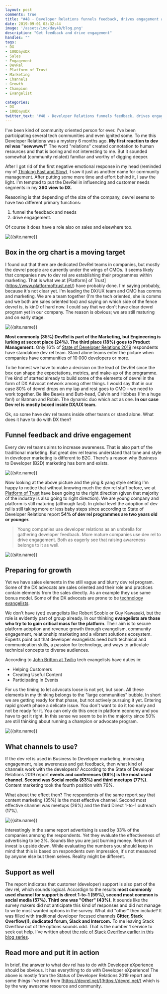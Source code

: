 ```yaml
---
layout: post
comments: true
title: "#48 - Developer Relations funnels feedback, drives engagement and sales"
date: 2019-09-01 03:32:44
image: '/assets/img/day48/blog.png'
description: "Get feedback and drive engagement"
handles: "" 
tags:
- DX 
- 100DaysDX
- Sales
- Engagement
- DevRel
- Platform of Trust
- Marketing
- Channels
- Growth
- Champion
- Evangelist

categories:
- DX
- 100DaysDX
twitter_text: "#48 - Developer Relations funnels feedback, drives engagement and sales"
---
```


I've been kind of community oriented person for ever. I've been participating several tech communities and even ignited some. To me this Developer Relations was a mystery 6 months ago. **My first reaction to dev rel was "eewwww!"** The word "relations" created connotation to human resources and that is boring and not interesting to me. But it sounded somewhat (community related) familiar and worthy of digging deeper. 

After I got rid of the first negative emotional response in my head (reminded my of [Thinking Fast and Slow](https://www.goodreads.com/book/show/11468377-thinking-fast-and-slow)), I saw it just as another name for community management.  After putting some more time and effort behind it, I saw the light. I'm tempted to put the DevRel in influencing and customer needs segments in my **360 view to DX**. 

Reasoning is that depending of the size of the company, devrel seems to have two different primary functions: 

1. funnel the feedback and needs 
2. drive engagement. 

Of course it does have a role also on sales and elsewhere too. 

<img itemprop="image" src="/assets/img/day48/360dx.png" alt="{{site.name}}"/>

## Box in the org chart is a moving target

I found out that there are dedicated DevRel teams in companies, but mostly the devrel people are currently under the wings of CMOs. It seems likely
that companies new to dev rel are establishing their programmes within marketing. That is what we at [Platform] of Trust](https://www.platformoftrust.net/) have probably done. I'm saying probably, because it's not clear yet. I'm leading the DX/UX team and CMO has comms and marketing. We are a team together (I'm the tech oriented, she is comms and we both are sales oriented too) and saying on which side of the fence devrel is, is kinD of hard now. I could say that we don't have clear devrel program yet in our company. The reason is obvious; we are still maturing and on early stage.  

<img itemprop="image" src="/assets/img/day48/devrel-teams.png" alt="{{site.name}}"/>

**Most commonly (35%) DevRel is part of the Marketing, but Engineering is lurking at secont place (24%). The third place (18%) goes to Product Management.** Only 16% of [State of Developer Relations 2019](https://stateofdevrel.hoopy.io/) respondents have standalone dev rel team. Stand alone teams enter the picture when companies have communities of 10 000 developers or more. 

To be honest we have to make a decision on the lead of DevRel since the box can shape the expectations, metrics, and make-up of the programme. I've kind of started already to build some of the elements of devrel in the form of DX Advocat network among other things. I would say that in our case 80% of devrel drops on my lap and rest goes to CMO - we need to work together. Be like Beavis and Butt-head,  Calvin and Hobbes (I'm a huge fan!) or Batman and Robin. The dynamic duo which act as one. **In our case Dev rel is mostly boxed inside DX/UX team.** 

Ok, so some have dev rel teams inside other teams or stand alone. What does it have to do with DX then? 

## Funnel feedback and drive engagement

Every dev rel teams aims to increase awareness. That is also part of the traditional marketing. But great dev rel teams understand that tone and style in developer marketing is different to B2C. There's a reason why Business to Developer (B2D) marketing has born and exists. 

<img itemprop="image" src="/assets/img/day48/devrel-purpose.png" alt="{{site.name}}"/>

Now looking at the above picture and the ying & yang style setting I'm happy to notice that without knowing much the dev rel stuff before, we at [Platform of Trust](https://www.platformoftrust.net/) have been going to the right direction (given that majority of the industry is also going to right direction). We are young company and platform is still maturing (although fast). In global level the adoption of dev rel is still taking more or less baby steps since according to State of Developer Relations report **54% of dev rel programmes are two years old or younger.**

<blockquote>Young companies use developer relations as an umbrella for gathering developer feedback. More mature companies use dev rel to drive engagement. Both as eagerly see that raising awareness belongs to it as well. </blockquote>

<img itemprop="image" src="/assets/img/day48/devrel-reasons.png" alt="{{site.name}}"/>

## Preparing for growth

Yet we have sales elements in the still vague and blurry dev rel program. Some of the DX advocats are sales oriented and their role and practices contain elements from the sales directly. As an example they use same bonus model. Some of the DX advocats are prone to be [technology evangelists](https://en.wikipedia.org/wiki/Technology_evangelist). 

We don't have (yet) evangelists like Robert Scoble or Guy Kawasaki, but the role is evidently part of group already. In our thinking **evangelists are those who try to to gain critical mass for the platform**. Their aim is to secure platform adoption and revenue growth through evangelism, community engagement, relationship marketing and a vibrant solutions ecosystem. Experts point out that developer evangelists need both technical and communication skills, a passion for technology, and ways to articulate technical concepts to diverse audiences.

According to [John Britton at Twilio](https://www.quora.com/What-makes-a-great-developer-evangelist) tech evangelists have duties in:

- Helping Customers
- Creating Useful Content
- Participating in Events

For us the timing to let advocats loose is not yet, but soon. All these elements in my thinking belongs to the "large communities" bubble. In short we are getting ready for that phase, but not actively pursuing it yet. Entering rapid growth phase a delicate issue. You don't want to do it too early and not be ready for it. You can only do this once in platform economy and you have to get it right. In this sense we seem to be in the majority since 50% are still thinking about running a champion or advocate program. 

<img itemprop="image" src="/assets/img/day48/devrel-champion.png" alt="{{site.name}}"/>


## What channels to use? 

If the dev rel is used in Business to Developer marketing, increasing engagement, raise awereness and get feedback, then what kind of channels work with the developers? According to the State of Developer Relations 2019 report **events and conferences (89%) is the most used channel. Second was Social media (83%) and third meetups (77%).** Content marketing took the fourth position with 76%. 

What about the effect then? The respondents of the same report say that content marketing (35%) is the most effective channel. Second most effective channel was meetups (26%) and the third Direct 1-to-1 outreach (17%). 

<img itemprop="image" src="/assets/img/day48/devrel-channels.png" alt="{{site.name}}"/>

Interestingly in the same report advertising is used by 33% of the companies amnong the respondents. Yet they evaluate the effectiveness of advertising to be 2%. Sounds like you are just burning money. Return of invest is upside down. While evaluating the numbers you should keep in mind that this is based on respondents own impression, it's not measured by anyone else but them selves. Reality might be different. 

## Support as well

The report indicates that customer (developer) support is also part of the dev rel, which sounds logical.  Accordign to the results **most commonly used channel for support is direct 1-to-1 (59%), second most common is social media (57%). Third one was "Other" (43%).** It sounds like the survey makers did not anticipate this kind of responses and did not manage to write most wanted options in the survey. What did "other" then include? It was filled with traditional developer focused channels **Gitter, Stack Overflow(!), dedicated forum, Slack and Intercom.** To me leaving Stack Overflow out of the options sounds odd. That is the number 1 service to seek out help. I've written about [the role of Stack Overflow earlier in this blog series](https://100daysdx.com/11/).  

## Read more and put it in action

In brief, the answer to what dev rel has to do with Developer eXperience should be obvious. It has everything to do with Developer eXperience!
The above is mostly from the Status of Developer Relations 2019 report and some things I've read from [https://devrel.net/](https://devrel.net/) which is by the way awesome resource and community. 